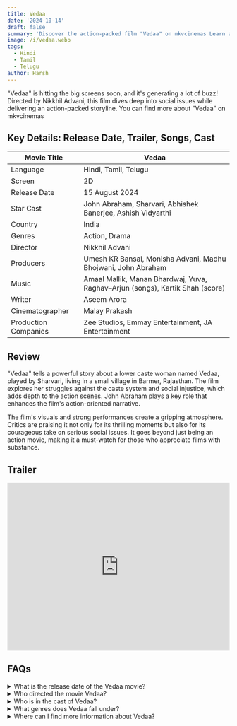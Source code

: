 ```yaml
---
title: Vedaa
date: '2024-10-14'
draft: false
summary: 'Discover the action-packed film "Vedaa" on mkvcinemas Learn about its release date, cast, and more'
image: /i/vedaa.webp
tags:
  - Hindi
  - Tamil
  - Telugu
author: Harsh
---
```


"Vedaa" is hitting the big screens soon, and it's generating a lot of buzz! Directed by Nikkhil Advani, this film dives deep into social issues while delivering an action-packed storyline. You can find more about "Vedaa" on mkvcinemas

## Key Details: Release Date, Trailer, Songs, Cast

| Movie Title               | Vedaa                               |
|---------------------------|-------------------------------------|
| Language                  | Hindi, Tamil, Telugu                |
| Screen                    | 2D                                  |
| Release Date              | 15 August 2024                     |
| Star Cast                 | John Abraham, Sharvari, Abhishek Banerjee, Ashish Vidyarthi |
| Country                   | India                               |
| Genres                    | Action, Drama                       |
| Director                  | Nikkhil Advani                     |
| Producers                 | Umesh KR Bansal, Monisha Advani, Madhu Bhojwani, John Abraham |
| Music                     | Amaal Mallik, Manan Bhardwaj, Yuva, Raghav–Arjun (songs), Kartik Shah (score) |
| Writer                    | Aseem Arora                        |
| Cinematographer           | Malay Prakash                       |
| Production Companies       | Zee Studios, Emmay Entertainment, JA Entertainment |

## Review

"Vedaa" tells a powerful story about a lower caste woman named Vedaa, played by Sharvari, living in a small village in Barmer, Rajasthan. The film explores her struggles against the caste system and social injustice, which adds depth to the action scenes. John Abraham plays a key role that enhances the film's action-oriented narrative.

The film's visuals and strong performances create a gripping atmosphere. Critics are praising it not only for its thrilling moments but also for its courageous take on serious social issues. It goes beyond just being an action movie, making it a must-watch for those who appreciate films with substance.

## Trailer

<iframe width="100%" height="380" src="https://www.youtube.com/embed/DQIg3Dntu9w?si=eMHwaGmyiIUQ9f7E" frameborder="0" allow="accelerometer; autoplay; clipboard-write; encrypted-media; gyroscope; picture-in-picture; web-share" referrerpolicy="strict-origin-when-cross-origin" allowfullscreen></iframe>

## FAQs

<details>
  <summary>What is the release date of the Vedaa movie?</summary>
  <p>Vedaa is set to release in theaters on 15 August 2024.</p>
</details>

<details>
  <summary>Who directed the movie Vedaa?</summary>
  <p>The movie has been directed by Nikkhil Advani.</p>
</details>

<details>
  <summary>Who is in the cast of Vedaa?</summary>
  <p>The star cast includes John Abraham, Sharvari, Abhishek Banerjee, and Ashish Vidyarthi.</p>
</details>

<details>
  <summary>What genres does Vedaa fall under?</summary>
  <p>Vedaa is an action and drama film.</p>
</details>

<details>
  <summary>Where can I find more information about Vedaa?</summary>
  <p>You can check out mkvcinemas for more details and updates on the film.</p>
</details>

